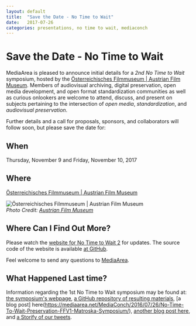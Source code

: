 ```yaml
---
layout: default
title:  "Save the Date - No Time to Wait"
date:   2017-07-26
categories: presentations, no time to wait, mediaconch
---
```


# Save the Date - No Time to Wait

MediaArea is pleased to announce initial details for a *2nd No Time to Wait* symposium, hosted by the [Österreichisches Filmmuseum | Austrian Film Museum](https://www.filmmuseum.at). Members of audiovisual archiving, digital preservation, open media development, and open format standardization communities as well as curious onlookers are welcome to attend, discuss, and present on subjects pertaining to the intersection of *open media*, *standardization*, and *audiovisual preservation*.

Further details and a call for proposals, sponsors, and collaborators will follow soon, but please save the date for:

## When
Thursday, November 9 and Friday, November 10, 2017

## Where
[Österreichisches Filmmuseum | Austrian Film Museum](https://www.filmmuseum.at)

![Österreichisches Filmmuseum | Austrian Film Museum](/MediaConch/images/Filmmuseum_04s.jpeg)  
*Photo Credit: [Austrian Film Museum](https://www.filmmuseum.at/en/press/presse_detail?presse_subkategorie_id=1466964180163&presse_kategorie_id=1466964180159)*

## Where Can I Find Out More?
Please watch the [website for No Time to Wait 2](notimetowait2.html) for updates. The source code of the website is available [at GitHub](https://github.com/MediaArea/MediaConch-Website/blob/master/notimetowait2.md).

Feel welcome to send any questions to [MediaArea](mailto:info@mediaarea.net).

## What Happened Last time?

Information regarding the 1st No Time to Wait symposium may be found at: [the symposium's webpage](https://mediaarea.net/MediaConch/notimetowait.html), [a GitHub repository of resulting materials](https://github.com/preforma/notimetowait), [a blog post] here(https://mediaarea.net/MediaConch/2016/07/26/No-Time-To-Wait-Preservation-FFV1-Matroska-Symposium/), [another blog post here](https://www.beeldengeluid.nl/en/blogs/research-amp-development-en/201607/tools-trade), and [a Storify of our tweets](https://storify.com/ablwr/no-time-to-wait).
